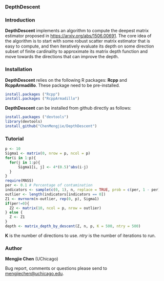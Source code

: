 ###  DepthDescent


### Introduction

**DepthDescent** implements an algorithm to compute the deepest matrix estimator proposed in https://arxiv.org/abs/1506.00691.  The core idea of the algorithm is to start with some robust scatter matrix estimator that is easy to compute, and then iteratively evaluate its depth on some direction subset of finite cardinality to approximate its matrix depth function and move towards the directions that can improve the depth. 

### Installation

**DepthDescent** relies on the following R packages: **Rcpp** and **RcppArmadillo**. These package need to be pre-installed. 

  ```R
  install.packages ("Rcpp")
  install.packages ("RcppArmadillo")
  ```
  
**DepthDescent** can be installed from github directly as follows:

  ```R
  install.packages ("devtools")
  library(devtools)
  install_github("ChenMengjie/DepthDescent")
  ```
  
### Tutorial

  ```R
p <- 10
Sigma1 <- matrix(0, nrow = p, ncol = p)
for(i in 1:p){
	for(j in 1:p){
		Sigma1[i, j] <- 4*(0.5)^abs(i-j)	
	}
}
require(MASS)
per <- 0.1 # Percentage of contamination
indicators <- sample(c(0, 1), n, replace = TRUE, prob = c(per, 1 - per))
outlier <- length(indicators[indicators == 0])
Z1 <- mvrnorm(n-outlier, rep(0, p), Sigma1)
if(per!=0){
	Z2 <- matrix(10, ncol = p, nrow = outlier)
} else {
	Z <- Z1
}
depth <- matrix_depth_by_descent(Z, n, p, K = 500, ntry = 500)
  ```
 **K** is the number of directions to use. *ntry* is the number of iterations to run.
  
### Author

**Mengjie Chen** (UChicago)

Bug report, comments or questions please send to mengjiechen@uchicago.edu.
